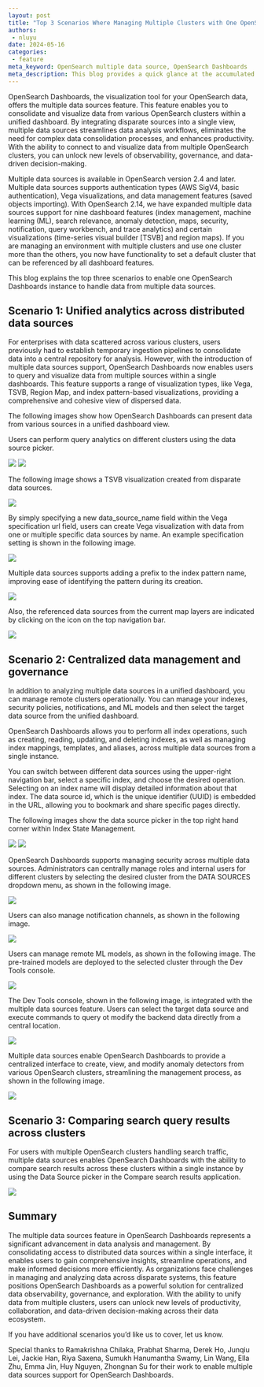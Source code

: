 ```yaml
---
layout: post
title: "Top 3 Scenarios Where Managing Multiple Clusters with One OpenSearch Dashboard is a Life Saver"
authors:
 - nluyu
date: 2024-05-16
categories:
 - feature
meta_keyword: OpenSearch multiple data source, OpenSearch Dashboards
meta_description: This blog provides a quick glance at the accumulated features of multi-data sources from version 2.4 to 2.14 and how these features empower your productivity with unified experience. 
---  
```


OpenSearch Dashboards, the visualization tool for your OpenSearch data, offers the multiple data sources feature. This feature enables you to consolidate and visualize data from various OpenSearch clusters within a unified dashboard. By integrating disparate sources into a single view, multiple data sources streamlines data analysis workflows, eliminates the need for complex data consolidation processes, and enhances productivity. With the ability to connect to and visualize data from multiple OpenSearch clusters, you can unlock new levels of observability, governance, and data-driven decision-making.

Multiple data sources is available in OpenSearch version 2.4 and later. Multiple data sources supports authentication types (AWS SigV4, basic authentication), Vega visualizations, and data management features (saved objects importing). With OpenSearch 2.14, we have expanded multiple data sources support for nine dashboard features (index management, machine learning (ML), search relevance, anomaly detection, maps, security, notification, query workbench, and trace analytics) and certain visualizations (time-series visual builder [TSVB] and region maps). If you are managing an environment with multiple clusters and use one cluster more than the others, you now have functionality to set a default cluster that can be referenced by all dashboard features.

This blog explains the top three scenarios to enable one OpenSearch Dashboards instance to handle data from multiple data sources. 

## Scenario 1: Unified analytics across distributed data sources
For enterprises with data scattered across various clusters, users previously had to establish temporary ingestion pipelines to consolidate data into a central repository for analysis. However, with the introduction of multiple data sources support, OpenSearch Dashboards now enables users to query and visualize data from multiple sources within a single dashboards. This feature supports a range of visualization types, like Vega, TSVB, Region Map, and index pattern-based visualizations, providing a comprehensive and cohesive view of dispersed data. 

The following images show how OpenSearch Dashboards can present data from various sources in a unified dashboard view.

Users can perform query analytics on different clusters using the data source picker.

<img src="/assets/media/blog-images/2024-05-16-top3-scenarios-where-managing-multiple-clusters-with-one-opensearch-dashboards-is-a-life-saver/discover.png"/>

<img src="/assets/media/blog-images/2024-05-16-top3-scenarios-where-managing-multiple-clusters-with-one-opensearch-dashboards-is-a-life-saver/dashboards_overall.png"/>

The following image shows a TSVB visualization created from disparate data sources. 

<img src="/assets/media/blog-images/2024-05-16-top3-scenarios-where-managing-multiple-clusters-with-one-opensearch-dashboards-is-a-life-saver/tsvb_overall.png"/>

By simply specifying a new data_source_name field within the Vega specification url field, users can create Vega visualization with data from one or multiple specific data sources by name. An example specification setting is shown in the following image.

<img src="/assets/media/blog-images/2024-05-16-top3-scenarios-where-managing-multiple-clusters-with-one-opensearch-dashboards-is-a-life-saver/vega_overall.png"/>

Multiple data sources supports adding a prefix to the index pattern name, improving ease of identifying the pattern during its creation.

<img src="/assets/media/blog-images/2024-05-16-top3-scenarios-where-managing-multiple-clusters-with-one-opensearch-dashboards-is-a-life-saver/maps_1.png"/>

Also, the referenced data sources from the current map layers are indicated by clicking on the icon on the top navigation bar.

<img src="/assets/media/blog-images/2024-05-16-top3-scenarios-where-managing-multiple-clusters-with-one-opensearch-dashboards-is-a-life-saver/maps_2.png"/>

## Scenario 2: Centralized data management and governance

In addition to analyzing multiple data sources in a unified dashboard, you can manage remote clusters operationally. You can manage your indexes, security policies, notifications, and ML models and then select the target data source from the unified dashboard.

OpenSearch Dashboards allows you to perform all index operations, such as creating, reading, updating, and deleting indexes, as well as managing index mappings, templates, and aliases, across multiple data sources from a single instance. 

You can switch between different data sources using the upper-right navigation bar, select a specific index, and choose the desired operation. Selecting on an index name will display detailed information about that index. The data source id, which is the unique identifier (UUID) is embedded in the URL, allowing you to bookmark and share specific pages directly. 

The following images show the data source picker in the top right hand corner within Index State Management.

<img src="/assets/media/blog-images/2024-05-16-top3-scenarios-where-managing-multiple-clusters-with-one-opensearch-dashboards-is-a-life-saver/indexes_overview.png"/>

<img src="/assets/media/blog-images/2024-05-16-top3-scenarios-where-managing-multiple-clusters-with-one-opensearch-dashboards-is-a-life-saver/detailed_index.png"/>

OpenSearch Dashboards supports managing security across multiple data sources. Administrators can centrally manage roles and internal users for different clusters by selecting the desired cluster from the DATA SOURCES dropdown menu, as shown in the following image.

<img src="/assets/media/blog-images/2024-05-16-top3-scenarios-where-managing-multiple-clusters-with-one-opensearch-dashboards-is-a-life-saver/roles_overview.png"/>

Users can also manage notification channels, as shown in the following image.

<img src="/assets/media/blog-images/2024-05-16-top3-scenarios-where-managing-multiple-clusters-with-one-opensearch-dashboards-is-a-life-saver/channels_overview.png"/>

Users can manage remote ML models, as shown in the following image. The pre-trained models are deployed to the selected cluster through the Dev Tools console. 

<img src="/assets/media/blog-images/2024-05-16-top3-scenarios-where-managing-multiple-clusters-with-one-opensearch-dashboards-is-a-life-saver/models_overview.png"/>

The Dev Tools console, shown in the following image, is integrated with the multiple data sources feature. Users can select the target data source and execute commands to query ot modify the backend data directly from a central location. 

<img src="/assets/media/blog-images/2024-05-16-top3-scenarios-where-managing-multiple-clusters-with-one-opensearch-dashboards-is-a-life-saver/devtool.png"/>

Multiple data sources enable OpenSearch Dashboards to provide a centralized interface to create, view, and modify anomaly detectors from various OpenSearch clusters, streamlining the management process, as shown in the following image.  

<img src="/assets/media/blog-images/2024-05-16-top3-scenarios-where-managing-multiple-clusters-with-one-opensearch-dashboards-is-a-life-saver/detector_detail.png"/>


## Scenario 3: Comparing search query results across clusters

For users with multiple OpenSearch clusters handling search traffic, multiple data sources enables OpenSearch Dashboards with the ability to compare search results across these clusters within a single instance by using the Data Source picker in the Compare search results application.

<img src="/assets/media/blog-images/2024-05-16-top3-scenarios-where-managing-multiple-clusters-with-one-opensearch-dashboards-is-a-life-saver/compare_queries.png"/>


## Summary
The multiple data sources feature in OpenSearch Dashboards represents a significant advancement in data analysis and management. By consolidating access to distributed data sources within a single interface, it enables users to gain comprehensive insights, streamline operations, and make informed decisions more efficiently. As organizations face challenges in managing and analyzing data across disparate systems, this feature positions OpenSearch Dashboards as a powerful solution for centralized data observability, governance, and exploration. With the ability to unify data from multiple clusters, users can unlock new levels of productivity, collaboration, and data-driven decision-making across their data ecosystem.

If you have additional scenarios you’d like us to cover, let us know.

Special thanks to Ramakrishna Chilaka, Prabhat Sharma, Derek Ho, Junqiu Lei, Jackie Han, Riya Saxena, Sumukh Hanumantha Swamy, Lin Wang, Ella Zhu, Emma Jin, Huy Nguyen, Zhongnan Su for their work to enable multiple data sources support for OpenSearch Dashboards.



